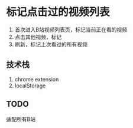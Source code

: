 # 标记点击过的视频列表
1. 首次进入B站视频列表页，标记当前正在看的视频
2. 点击其他视频，标记
3. 刷新，标记上次看过的所有视频

## 技术栈
1. chrome extension
2. localStorage

## TODO
适配所有B站


